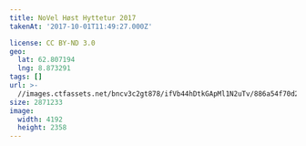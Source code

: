 ```yaml
---
title: NoVel Høst Hyttetur 2017
takenAt: '2017-10-01T11:49:27.000Z'

license: CC BY-ND 3.0
geo:
  lat: 62.807194
  lng: 8.873291
tags: []
url: >-
  //images.ctfassets.net/bncv3c2gt878/ifVb44hDtkGApMl1N2uTv/886a54f70d231e8fbb7bb012ec36ae8f/novel-hst-hyttetur-2017_36727360344_o
size: 2871233
image:
  width: 4192
  height: 2358
---
```

